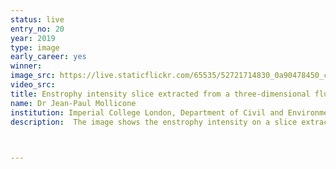 ```yaml
---
status: live
entry_no: 20
year: 2019
type: image 
early_career: yes 
winner:
image_src: https://live.staticflickr.com/65535/52721714830_0a90478450_c_d.jpg
video_src: 
title: Enstrophy intensity slice extracted from a three-dimensional fluid flow field of a temporal jet
name: Dr Jean-Paul Mollicone
institution: Imperial College London, Department of Civil and Environmental Engineering
description:  The image shows the enstrophy intensity on a slice extracted from a three-dimensional turbulent flow field. The results are computed using direct numerical simulation (DNS) by running the in-house code Sparkle on Archer whilst the open-source visualisation software Visit is used to generate the image. The research involves theoretical analysis and DNS to study the dynamics of turbulent jets in a variety of conditions. The aim is to gain detailed physical insights of the multi-scale dynamics at the turbulent/non-turbulent interface of such flows by using a rigorous and novel tool, namely the generalised Kolmogorov/Yaglom equations, that accounts for in-homogeneity and anisotropy in turbulent flows. This allows to quantify the processes that occur at different scales and locations at the interface and in the fluid domain. As a result, new, more accurate modelling techniques can be developed for simulating large-scale turbulent flows needed by the practical engineering community.


  
---
```

